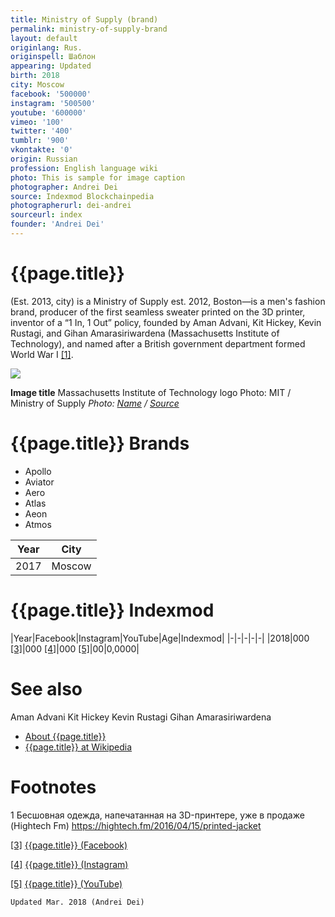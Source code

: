 ```yaml
---
title: Ministry of Supply (brand)
permalink: ministry-of-supply-brand
layout: default
originlang: Rus.
originspell: Шаблон
appearing: Updated
birth: 2018
city: Moscow
facebook: '500000'
instagram: '500500'
youtube: '600000'
vimeo: '100'
twitter: '400'
tumblr: '900'
vkontakte: '0'
origin: Russian
profession: English language wiki
photo: This is sample for image caption
photographer: Andrei Dei
source: Indexmod Blockchainpedia
photographerurl: dei-andrei
sourceurl: index
founder: 'Andrei Dei'
---
```


# {{page.title}}

(Est. 2013, city) is a Ministry of Supply est. 2012, Boston—is a  men's fashion brand, producer of the first seamless sweater printed on the 3D printer, inventor of a “1 In, 1 Out” policy, founded by Aman Advani, Kit Hickey, Kevin Rustagi, and Gihan Amarasiriwardena (Massachusetts Institute of Technology), and named after a British government department formed World War I <span id="a1">[\[1\]](#f1)</span>.

![](/encyclopedia/images/{{page.permalink}}.jpg)

**Image title**
Massachusetts Institute of Technology logo
Photo: MIT / Ministry of Supply
*Photo: [Name](index) / [Source](index)*

# {{page.title}} Brands

+ Apollo
+ Aviator
+ Aero
+ Atlas
+ Aeon
+ Atmos

|Year|City|
|-|-|
|2017|Moscow|

# {{page.title}} Indexmod

|Year|Facebook|Instagram|YouTube|Age|Indexmod|
|-|-|-|-|-|
|2018|000 <span id="a3">[\[3\]](#f3)</span>|000 <span id="a4">[\[4\]](#f4)</span>|000 <span id="a5">[\[5\]](#f5)</span>|00|0,0000|


# See also

Aman Advani
Kit Hickey
Kevin Rustagi
Gihan Amarasiriwardena
+ [About {{page.title}}](index)
+ [{{page.title}} at Wikipedia](index)

# Footnotes

1 Бесшовная одежда, напечатанная на 3D-принтере, уже в продаже (Hightech Fm) https://hightech.fm/2016/04/15/printed-jacket

[[3]](#a3) <span id="f3"></span> [{{page.title}} (Facebook)](index)

[[4]](#a4) <span id="f4"></span> [{{page.title}} (Instagram)](index)

[[5]](#a5) <span id="f5"></span> [{{page.title}} (YouTube)](index)

`Updated Mar. 2018 (Andrei Dei)`
